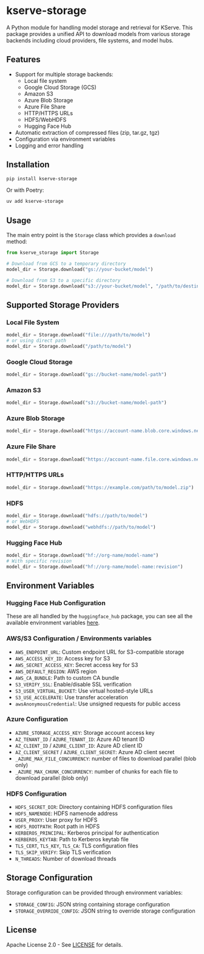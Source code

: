 # kserve-storage

A Python module for handling model storage and retrieval for KServe. This package provides a unified API to download models from various storage backends including cloud providers, file systems, and model hubs.

## Features

- Support for multiple storage backends:
    - Local file system
    - Google Cloud Storage (GCS)
    - Amazon S3
    - Azure Blob Storage
    - Azure File Share
    - HTTP/HTTPS URLs
    - HDFS/WebHDFS
    - Hugging Face Hub
- Automatic extraction of compressed files (zip, tar.gz, tgz)
- Configuration via environment variables
- Logging and error handling

## Installation

```bash
pip install kserve-storage
```

Or with Poetry:

```bash
uv add kserve-storage
```

## Usage

The main entry point is the `Storage` class which provides a `download` method:

```python
from kserve_storage import Storage

# Download from GCS to a temporary directory
model_dir = Storage.download("gs://your-bucket/model")

# Download from S3 to a specific directory
model_dir = Storage.download("s3://your-bucket/model", "/path/to/destination")
```

## Supported Storage Providers

### Local File System

```python
model_dir = Storage.download("file:///path/to/model")
# or using direct path
model_dir = Storage.download("/path/to/model")
```

### Google Cloud Storage

```python
model_dir = Storage.download("gs://bucket-name/model-path")
```

### Amazon S3

```python
model_dir = Storage.download("s3://bucket-name/model-path")
```

### Azure Blob Storage

```python
model_dir = Storage.download("https://account-name.blob.core.windows.net/container-name/model-path")
```

### Azure File Share

```python
model_dir = Storage.download("https://account-name.file.core.windows.net/share-name/model-path")
```

### HTTP/HTTPS URLs

```python
model_dir = Storage.download("https://example.com/path/to/model.zip")
```

### HDFS

```python
model_dir = Storage.download("hdfs://path/to/model")
# or WebHDFS
model_dir = Storage.download("webhdfs://path/to/model")
```

### Hugging Face Hub

```python
model_dir = Storage.download("hf://org-name/model-name")
# With specific revision
model_dir = Storage.download("hf://org-name/model-name:revision")
```

## Environment Variables

### Hugging Face Hub Configuration

These are all handled by the `huggingface_hub` package, you can see all the available environment variables [here](https://huggingface.co/docs/huggingface_hub/en/package_reference/environment_variables).

### AWS/S3 Configuration / Environments variables

- `AWS_ENDPOINT_URL`: Custom endpoint URL for S3-compatible storage
- `AWS_ACCESS_KEY_ID`: Access key for S3
- `AWS_SECRET_ACCESS_KEY`: Secret access key for S3
- `AWS_DEFAULT_REGION`: AWS region
- `AWS_CA_BUNDLE`: Path to custom CA bundle
- `S3_VERIFY_SSL`: Enable/disable SSL verification
- `S3_USER_VIRTUAL_BUCKET`: Use virtual hosted-style URLs
- `S3_USE_ACCELERATE`: Use transfer acceleration
- `awsAnonymousCredential`: Use unsigned requests for public access

### Azure Configuration

- `AZURE_STORAGE_ACCESS_KEY`: Storage account access key
- `AZ_TENANT_ID` / `AZURE_TENANT_ID`: Azure AD tenant ID
- `AZ_CLIENT_ID` / `AZURE_CLIENT_ID`: Azure AD client ID
- `AZ_CLIENT_SECRET` / `AZURE_CLIENT_SECRET`: Azure AD client secret
- `_AZURE_MAX_FILE_CONCURRENCY`: number of files to download parallel (blob only)
- `_AZURE_MAX_CHUNK_CONCURRENCY`: number of chunks for each file to download parallel (blob only)

### HDFS Configuration

- `HDFS_SECRET_DIR`: Directory containing HDFS configuration files
- `HDFS_NAMENODE`: HDFS namenode address
- `USER_PROXY`: User proxy for HDFS
- `HDFS_ROOTPATH`: Root path in HDFS
- `KERBEROS_PRINCIPAL`: Kerberos principal for authentication
- `KERBEROS_KEYTAB`: Path to Kerberos keytab file
- `TLS_CERT`, `TLS_KEY`, `TLS_CA`: TLS configuration files
- `TLS_SKIP_VERIFY`: Skip TLS verification
- `N_THREADS`: Number of download threads

## Storage Configuration

Storage configuration can be provided through environment variables:

- `STORAGE_CONFIG`: JSON string containing storage configuration
- `STORAGE_OVERRIDE_CONFIG`: JSON string to override storage configuration


## License

Apache License 2.0 - See [LICENSE](https://github.com/kserve/kserve/blob/master/LICENSE) for details.
